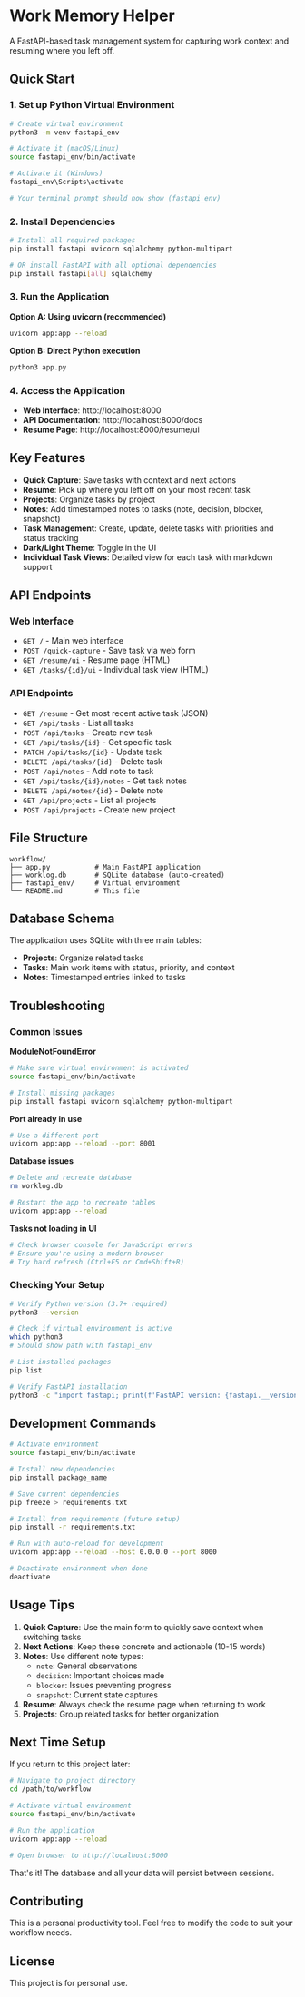 # Work Memory Helper

A FastAPI-based task management system for capturing work context and resuming where you left off.

## Quick Start

### 1. Set up Python Virtual Environment

```bash
# Create virtual environment
python3 -m venv fastapi_env

# Activate it (macOS/Linux)
source fastapi_env/bin/activate

# Activate it (Windows)
fastapi_env\Scripts\activate

# Your terminal prompt should now show (fastapi_env)
```

### 2. Install Dependencies

```bash
# Install all required packages
pip install fastapi uvicorn sqlalchemy python-multipart

# OR install FastAPI with all optional dependencies
pip install fastapi[all] sqlalchemy
```

### 3. Run the Application

**Option A: Using uvicorn (recommended)**
```bash
uvicorn app:app --reload
```

**Option B: Direct Python execution**
```bash
python3 app.py
```

### 4. Access the Application

- **Web Interface**: http://localhost:8000
- **API Documentation**: http://localhost:8000/docs
- **Resume Page**: http://localhost:8000/resume/ui

## Key Features

- **Quick Capture**: Save tasks with context and next actions
- **Resume**: Pick up where you left off on your most recent task
- **Projects**: Organize tasks by project
- **Notes**: Add timestamped notes to tasks (note, decision, blocker, snapshot)
- **Task Management**: Create, update, delete tasks with priorities and status tracking
- **Dark/Light Theme**: Toggle in the UI
- **Individual Task Views**: Detailed view for each task with markdown support

## API Endpoints

### Web Interface
- `GET /` - Main web interface
- `POST /quick-capture` - Save task via web form
- `GET /resume/ui` - Resume page (HTML)
- `GET /tasks/{id}/ui` - Individual task view (HTML)

### API Endpoints
- `GET /resume` - Get most recent active task (JSON)
- `GET /api/tasks` - List all tasks
- `POST /api/tasks` - Create new task
- `GET /api/tasks/{id}` - Get specific task
- `PATCH /api/tasks/{id}` - Update task
- `DELETE /api/tasks/{id}` - Delete task
- `POST /api/notes` - Add note to task
- `GET /api/tasks/{id}/notes` - Get task notes
- `DELETE /api/notes/{id}` - Delete note
- `GET /api/projects` - List all projects
- `POST /api/projects` - Create new project

## File Structure

```
workflow/
├── app.py           # Main FastAPI application
├── worklog.db       # SQLite database (auto-created)
├── fastapi_env/     # Virtual environment
└── README.md        # This file
```

## Database Schema

The application uses SQLite with three main tables:

- **Projects**: Organize related tasks
- **Tasks**: Main work items with status, priority, and context
- **Notes**: Timestamped entries linked to tasks

## Troubleshooting

### Common Issues

**ModuleNotFoundError**
```bash
# Make sure virtual environment is activated
source fastapi_env/bin/activate

# Install missing packages
pip install fastapi uvicorn sqlalchemy python-multipart
```

**Port already in use**
```bash
# Use a different port
uvicorn app:app --reload --port 8001
```

**Database issues**
```bash
# Delete and recreate database
rm worklog.db

# Restart the app to recreate tables
uvicorn app:app --reload
```

**Tasks not loading in UI**
```bash
# Check browser console for JavaScript errors
# Ensure you're using a modern browser
# Try hard refresh (Ctrl+F5 or Cmd+Shift+R)
```

### Checking Your Setup

```bash
# Verify Python version (3.7+ required)
python3 --version

# Check if virtual environment is active
which python3
# Should show path with fastapi_env

# List installed packages
pip list

# Verify FastAPI installation
python3 -c "import fastapi; print(f'FastAPI version: {fastapi.__version__}')"
```

## Development Commands

```bash
# Activate environment
source fastapi_env/bin/activate

# Install new dependencies
pip install package_name

# Save current dependencies
pip freeze > requirements.txt

# Install from requirements (future setup)
pip install -r requirements.txt

# Run with auto-reload for development
uvicorn app:app --reload --host 0.0.0.0 --port 8000

# Deactivate environment when done
deactivate
```

## Usage Tips

1. **Quick Capture**: Use the main form to quickly save context when switching tasks
2. **Next Actions**: Keep these concrete and actionable (10-15 words)
3. **Notes**: Use different note types:
   - `note`: General observations
   - `decision`: Important choices made
   - `blocker`: Issues preventing progress
   - `snapshot`: Current state captures
4. **Resume**: Always check the resume page when returning to work
5. **Projects**: Group related tasks for better organization

## Next Time Setup

If you return to this project later:

```bash
# Navigate to project directory
cd /path/to/workflow

# Activate virtual environment
source fastapi_env/bin/activate

# Run the application
uvicorn app:app --reload

# Open browser to http://localhost:8000
```

That's it! The database and all your data will persist between sessions.

## Contributing

This is a personal productivity tool. Feel free to modify the code to suit your workflow needs.

## License

This project is for personal use.
